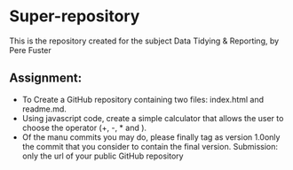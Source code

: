 # Super-repository
This is the repository created for the subject Data Tidying & Reporting, by Pere Fuster


## Assignment:

- To Create a GitHub repository containing two files: index.html and readme.md.
- Using javascript code, create a simple calculator that allows the user to choose the operator (+, -, * and \).
- Of the manu commits you may do, please finally tag as version 1.0only the commit that you consider to contain the final version.
Submission: only the url of your public GitHub repository
